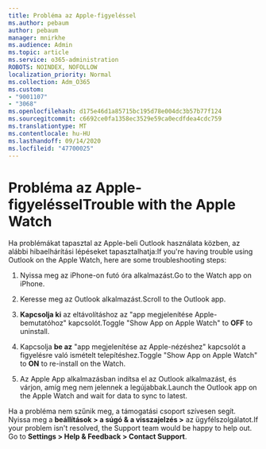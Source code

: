 ```yaml
---
title: Probléma az Apple-figyeléssel
ms.author: pebaum
author: pebaum
manager: mnirkhe
ms.audience: Admin
ms.topic: article
ms.service: o365-administration
ROBOTS: NOINDEX, NOFOLLOW
localization_priority: Normal
ms.collection: Adm_O365
ms.custom:
- "9001107"
- "3068"
ms.openlocfilehash: d175e46d1a85715bc195d78e004dc3b57b77f124
ms.sourcegitcommit: c6692ce0fa1358ec3529e59ca0ecdfdea4cdc759
ms.translationtype: MT
ms.contentlocale: hu-HU
ms.lasthandoff: 09/14/2020
ms.locfileid: "47700025"
---
```

# <a name="trouble-with-the-apple-watch"></a><span data-ttu-id="981a3-102">Probléma az Apple-figyeléssel</span><span class="sxs-lookup"><span data-stu-id="981a3-102">Trouble with the Apple Watch</span></span>

<span data-ttu-id="981a3-103">Ha problémákat tapasztal az Apple-beli Outlook használata közben, az alábbi hibaelhárítási lépéseket tapasztalhatja:</span><span class="sxs-lookup"><span data-stu-id="981a3-103">If you're having trouble using Outlook on the Apple Watch, here are some troubleshooting steps:</span></span> 

1. <span data-ttu-id="981a3-104">Nyissa meg az iPhone-on futó óra alkalmazást.</span><span class="sxs-lookup"><span data-stu-id="981a3-104">Go to the Watch app on iPhone.</span></span>

2. <span data-ttu-id="981a3-105">Keresse meg az Outlook alkalmazást.</span><span class="sxs-lookup"><span data-stu-id="981a3-105">Scroll to the Outlook app.</span></span>

3. <span data-ttu-id="981a3-106">**Kapcsolja ki** az eltávolításhoz az "app megjelenítése Apple-bemutatóhoz" kapcsolót.</span><span class="sxs-lookup"><span data-stu-id="981a3-106">Toggle "Show App on Apple Watch" to **OFF** to uninstall.</span></span>

4. <span data-ttu-id="981a3-107">Kapcsolja **be az** "app megjelenítése az Apple-nézéshez" kapcsolót a figyelésre való ismételt telepítéshez.</span><span class="sxs-lookup"><span data-stu-id="981a3-107">Toggle "Show App on Apple Watch" to **ON** to re-install on the Watch.</span></span>

5. <span data-ttu-id="981a3-108">Az Apple App alkalmazásban indítsa el az Outlook alkalmazást, és várjon, amíg meg nem jelennek a legújabbak.</span><span class="sxs-lookup"><span data-stu-id="981a3-108">Launch the Outlook app on the Apple Watch and wait for data to sync to latest.</span></span> 

<span data-ttu-id="981a3-109">Ha a probléma nem szűnik meg, a támogatási csoport szívesen segít. Nyissa meg a **beállítások > a súgó & a visszajelzés >** az ügyfélszolgálatot.</span><span class="sxs-lookup"><span data-stu-id="981a3-109">If your problem isn't resolved, the Support team would be happy to help out. Go to **Settings > Help & Feedback > Contact Support**.</span></span> 